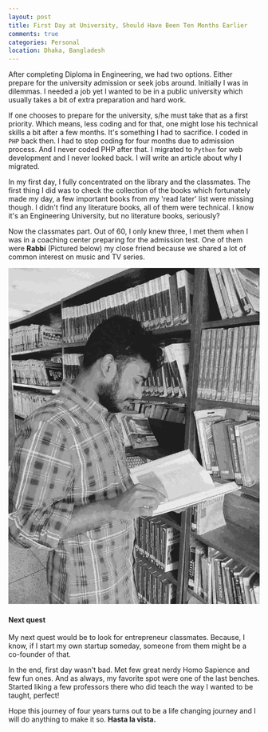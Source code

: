 ```yaml
---
layout: post
title: First Day at University, Should Have Been Ten Months Earlier
comments: true
categories: Personal
location: Dhaka, Bangladesh
---
```


After completing Diploma in Engineering, we had two options. Either prepare for the university admission or seek jobs around. Initially I was in dilemmas. I needed a job yet I wanted to be in a public university which usually takes a bit of extra preparation and hard work.

If one chooses to prepare for the university, s/he must take that as a first priority. Which means, less coding and for that, one might lose his technical skills a bit after a few months. It's something I had to sacrifice. I coded in `PHP` back then. I had to stop coding for four months due to admission process. And I never coded PHP after that. I migrated to `Python` for web development and I never looked back. I will write an article about why I migrated.

In my first day, I fully concentrated on the library and the classmates. The first thing I did was to check the collection of the books which fortunately made my day, a few important books from my 'read later' list were missing though. I didn't find any literature books, all of them were technical. I know it's an Engineering University, but no literature books, seriously?

Now the classmates part. Out of 60, I only knew three, I met them when I was in a coaching center preparing for the admission test. One of them were **Rabbi** (Pictured below) my close friend because we shared a lot of common interest on music and TV series.


![Rabbi, the closest one](/post_images/2018/Feb/rabbi.jpg)


#### Next quest

My next quest would be to look for entrepreneur classmates. Because, I know, if I start my own startup someday, someone from them might be a co-founder of that.

In the end, first day wasn't bad. Met few great nerdy Homo Sapience and few fun ones. And as always, my favorite spot were one of the last benches. Started liking a few professors there who did teach the way I wanted to be taught, perfect! 

Hope this journey of four years turns out to be a life changing journey and I will do anything to make it so. **Hasta la vista.**